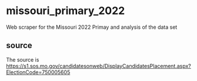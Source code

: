 # missouri_primary_2022
Web scraper for the Missouri 2022 Primay and analysis of the data set

## source
The source is https://s1.sos.mo.gov/candidatesonweb/DisplayCandidatesPlacement.aspx?ElectionCode=750005605
